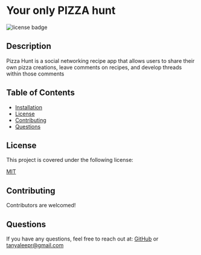 # Your only PIZZA hunt

![license badge](https://img.shields.io/badge/license-MIT-brightblue)
    
## Description
Pizza Hunt is a social networking recipe app that allows users to share their own pizza creations, leave comments on recipes, and develop threads within those comments

## Table of Contents

- [Installation](#installation)
- [License](#license)
- [Contributing](#contributing)
- [Questions](#questions)
<a name="installation"></a>


<a name="license"></a>
    
## License
This project is covered under the following license:
    
[MIT](https://www.mit.edu/~amini/LICENSE.md)
    
<a name="contributing"></a>
## Contributing
Contributors are welcomed! 

## Questions
If you have any questions, feel free to reach out at: [GitHub](https://github.com/tanyaleepr) or <tanyaleepr@gmail.com>
